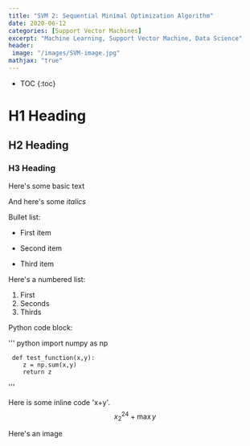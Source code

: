 ```yaml
---
title: "SVM 2: Sequential Minimal Optimization Algorithm"
date: 2020-06-12
categories: [Support Vector Machines]
excerpt: "Machine Learning, Support Vector Machine, Data Science"
header: 
 image: "/images/SVM-image.jpg"
mathjax: "true"
---
```


* TOC
{:toc}

# H1 Heading

## H2 Heading

### H3 Heading

Here's some basic text

And here's some *italics*

Bullet list:
* First item
+ Second item
- Third item

Here's a numbered list:
1. First
2. Seconds
3. Thirds

Python code block:

''' python
	 import numpy as np

	 def test_function(x,y):
	 	z = np.sum(x,y)
	 	return z
'''

Here is some inline code 'x+y'.
$$ x_{2}^{24} + \max{y} $$

Here's an image
<img src ="{{ site.url }}{{ site.baseurl }}/images/bio-image.jpg" alt=""> 
